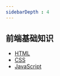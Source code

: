 ```yaml
---
sidebarDepth : 4
---
```

## 前端基础知识
- [HTML](/basics/HTML)
- [CSS](/basics/css)
- [JavaScript](/basics/js)


